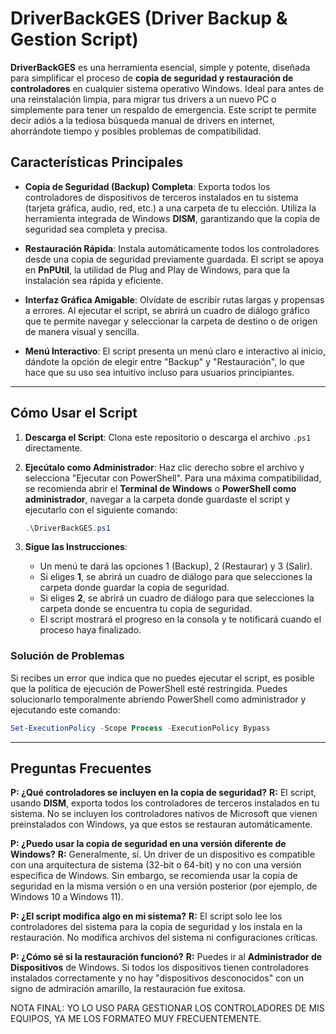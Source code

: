 # DriverBackGES (Driver Backup & Gestion Script)

**DriverBackGES** es una herramienta esencial, simple y potente, diseñada para simplificar el proceso de **copia de seguridad y restauración de controladores** en cualquier sistema operativo Windows. Ideal para antes de una reinstalación limpia, para migrar tus drivers a un nuevo PC o simplemente para tener un respaldo de emergencia. Este script te permite decir adiós a la tediosa búsqueda manual de drivers en internet, ahorrándote tiempo y posibles problemas de compatibilidad.

## Características Principales

  * **Copia de Seguridad (Backup) Completa**: Exporta todos los controladores de dispositivos de terceros instalados en tu sistema (tarjeta gráfica, audio, red, etc.) a una carpeta de tu elección. Utiliza la herramienta integrada de Windows **DISM**, garantizando que la copia de seguridad sea completa y precisa.

  * **Restauración Rápida**: Instala automáticamente todos los controladores desde una copia de seguridad previamente guardada. El script se apoya en **PnPUtil**, la utilidad de Plug and Play de Windows, para que la instalación sea rápida y eficiente.

  * **Interfaz Gráfica Amigable**: Olvídate de escribir rutas largas y propensas a errores. Al ejecutar el script, se abrirá un cuadro de diálogo gráfico que te permite navegar y seleccionar la carpeta de destino o de origen de manera visual y sencilla.

  * **Menú Interactivo**: El script presenta un menú claro e interactivo al inicio, dándote la opción de elegir entre "Backup" y "Restauración", lo que hace que su uso sea intuitivo incluso para usuarios principiantes.

-----

## Cómo Usar el Script

1.  **Descarga el Script**: Clona este repositorio o descarga el archivo `.ps1` directamente.

2.  **Ejecútalo como Administrador**: Haz clic derecho sobre el archivo y selecciona "Ejecutar con PowerShell". Para una máxima compatibilidad, se recomienda abrir el **Terminal de Windows** o **PowerShell como administrador**, navegar a la carpeta donde guardaste el script y ejecutarlo con el siguiente comando:

    ```powershell
    .\DriverBackGES.ps1
    ```

3.  **Sigue las Instrucciones**:

      * Un menú te dará las opciones 1 (Backup), 2 (Restaurar) y 3 (Salir).
      * Si eliges **1**, se abrirá un cuadro de diálogo para que selecciones la carpeta donde guardar la copia de seguridad.
      * Si eliges **2**, se abrirá un cuadro de diálogo para que selecciones la carpeta donde se encuentra tu copia de seguridad.
      * El script mostrará el progreso en la consola y te notificará cuando el proceso haya finalizado.

### Solución de Problemas

Si recibes un error que indica que no puedes ejecutar el script, es posible que la política de ejecución de PowerShell esté restringida. Puedes solucionarlo temporalmente abriendo PowerShell como administrador y ejecutando este comando:

```powershell
Set-ExecutionPolicy -Scope Process -ExecutionPolicy Bypass
```

-----

## Preguntas Frecuentes

**P: ¿Qué controladores se incluyen en la copia de seguridad?**
**R:** El script, usando **DISM**, exporta todos los controladores de terceros instalados en tu sistema. No se incluyen los controladores nativos de Microsoft que vienen preinstalados con Windows, ya que estos se restauran automáticamente.

**P: ¿Puedo usar la copia de seguridad en una versión diferente de Windows?**
**R:** Generalmente, sí. Un driver de un dispositivo es compatible con una arquitectura de sistema (32-bit o 64-bit) y no con una versión específica de Windows. Sin embargo, se recomienda usar la copia de seguridad en la misma versión o en una versión posterior (por ejemplo, de Windows 10 a Windows 11).

**P: ¿El script modifica algo en mi sistema?**
**R:** El script solo lee los controladores del sistema para la copia de seguridad y los instala en la restauración. No modifica archivos del sistema ni configuraciones críticas.

**P: ¿Cómo sé si la restauración funcionó?**
**R:** Puedes ir al **Administrador de Dispositivos** de Windows. Si todos los dispositivos tienen controladores instalados correctamente y no hay "dispositivos desconocidos" con un signo de admiración amarillo, la restauración fue exitosa.

NOTA FINAL: YO LO USO PARA GESTIONAR LOS CONTROLADORES DE MIS EQUIPOS, YA ME LOS FORMATEO MUY FRECUENTEMENTE.
